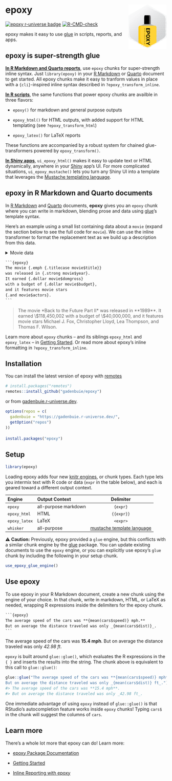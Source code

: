 
<!-- README.md is generated from README.Rmd. Please edit that file -->

# epoxy <a href='http://pkg.garrickadenbuie.com/epoxy/'><img src='man/figures/logo.png' align="right" height="139" /></a>

<!-- badges: start -->

[![epoxy r-universe
badge](https://gadenbuie.r-universe.dev/badges/epoxy)](https://gadenbuie.r-universe.dev)
[![R-CMD-check](https://github.com/gadenbuie/epoxy/workflows/R-CMD-check/badge.svg)](https://github.com/gadenbuie/epoxy/actions)
<!-- badges: end -->

<div class="lead">

epoxy makes it easy to use [glue](https://glue.tidyverse.org) in
scripts, reports, and apps.

</div>

## epoxy is super-strength glue

**[In R Markdown and Quarto
reports](https://pkg.garrickadenbuie.com/epoxy/articles/epoxy-report.html)**,
use `epoxy` chunks for super-strength inline syntax. Just
`library(epoxy)` in your [R Markdown](https://rmarkdown.rstudio.com) or
[Quarto](https://quarto.org) document to get started. All epoxy chunks
make it easy to tranform values in place with a `{cli}`-inspired inline
syntax described in `?epoxy_transform_inline`.

**[In R
scripts](https://pkg.garrickadenbuie.com/epoxy/articles/epoxy-script.html)**,
the same functions that power epoxy chunks are availble in three
flavors:

-   `epoxy()` for markdown and general purpose outputs

-   `epoxy_html()` for HTML outputs, with added support for HTML
    templating (see `?epoxy_transform_html`)

-   `epoxy_latex()` for LaTeX reports

These functions are accompanied by a robust system for chained
glue-transformers powered by `epoxy_transform()`.

**[In Shiny
apps](https://pkg.garrickadenbuie.com/epoxy/articles/epoxy-shiny.html)**,
`ui_epoxy_html()` makes it easy to update text or HTML dynamically,
anywhere in your [Shiny](https://shiny.posit.co/) app’s UI. For more
complicated situations, `ui_epoxy_mustache()` lets you turn any Shiny UI
into a template that leverages the [Mustache templating
language](https://mustache.github.io).

## epoxy in R Markdown and Quarto documents

In [R Markdown](https://rmarkdown.rstudio.com) and
[Quarto](https://quarto.org) documents, **epoxy** gives you an `epoxy`
chunk where you can write in markdown, blending prose and data using
[glue](https://glue.tidyverse.org)’s template syntax.

Here’s an example using a small list containing data about a `movie`
(expand the section below to see the full code for `movie`). We can use
the inline transformer to format the replacement text as we build up a
description from this data.

<details>
<summary>
Movie data
</summary>

``` r
movie <- list(
  year = 1989,
  title = "Back to the Future Part II",
  budget = 4e+07,
  domgross = 118450002,
  imdb_rating = 7.8,
  actors = c(
    "Michael J. Fox",
    "Christopher Lloyd",
    "Lea Thompson",
    "Thomas F. Wilson"
  ),
  runtime = 108L
)
```

</details>

```` default
```{epoxy}
The movie {.emph {.titlecase movie$title}}
was released in {.strong movie$year}.
It earned {.dollar movie$domgross}
with a budget of {.dollar movie$budget},
and it features movie stars
{.and movie$actors}.
```
````

<blockquote>
The movie *Back to the Future Part II* was released in **1989**. It
earned \$118,450,002 with a budget of \$40,000,000, and it features
movie stars Michael J. Fox, Christopher Lloyd, Lea Thompson, and Thomas
F. Wilson.
</blockquote>

Learn more about `epoxy` chunks – and its siblings `epoxy_html` and
`epoxy_latex` – in [Getting
Started](https://pkg.garrickadenbuie.com/epoxy//articles/epoxy.html). Or
read more about epoxy’s inline formatting in `?epoxy_transform_inline`.

## Installation

You can install the latest version of epoxy with
[remotes](https://remotes.r-lib.org)

``` r
# install.packages("remotes")
remotes::install_github("gadenbuie/epoxy")
```

or from [gadenbuie.r-universe.dev](https://gadenbuie.r-universe.dev).

``` r
options(repos = c(
  gadenbuie = "https://gadenbuie.r-universe.dev/",
  getOption("repos")
))

install.packages("epoxy")
```

## Setup

``` r
library(epoxy)
```

Loading epoxy adds four new [knitr
engines](https://bookdown.org/yihui/rmarkdown/language-engines.html), or
chunk types. Each type lets you intermix text with R code or data
(`expr` in the table below), and each is geared toward a different
output context.

| Engine        | Output Context       |                         Delimiter                         |
|:--------------|:---------------------|:---------------------------------------------------------:|
| `epoxy`       | all-purpose markdown |                         `{expr}`                          |
| `epoxy_html`  | HTML                 |                        `{{expr}}`                         |
| `epoxy_latex` | LaTeX                |                         `<expr>`                          |
| `whisker`     | all-purpose          | [mustache template language](https://mustache.github.io/) |

⚠️ **Caution:** Previously, epoxy provided a `glue` engine, but this
conflicts with a similar chunk engine by the
[glue](https://glue.tidyverse.org) package. You can update existing
documents to use the `epoxy` engine, or you can explicitly use epoxy’s
`glue` chunk by including the following in your setup chunk.

``` r
use_epoxy_glue_engine()
```

## Use epoxy

To use epoxy in your R Markdown document, create a new chunk using the
engine of your choice. In that chunk, write in markdown, HTML, or LaTeX
as needed, wrapping R expressions inside the delimiters for the epoxy
chunk.

```` default
```{epoxy}
The average speed of the cars was **{mean(cars$speed)} mph.**
But on average the distance traveled was only _{mean(cars$dist)}_.
```
````

The average speed of the cars was **15.4 mph**. But on average the
distance traveled was only *42.98 ft*.

`epoxy` is built around `glue::glue()`, which evaluates the R
expressions in the `{ }` and inserts the results into the string. The
chunk above is equivalent to this call to `glue::glue()`:

``` r
glue::glue("The average speed of the cars was **{mean(cars$speed)} mph**.
But on average the distance traveled was only _{mean(cars$dist)} ft_.")
#> The average speed of the cars was **15.4 mph**.
#> But on average the distance traveled was only _42.98 ft_.
```

One immediate advantage of using `epoxy` instead of `glue::glue()` is
that RStudio’s autocompletion feature works inside `epoxy` chunks!
Typing `cars$` in the chunk will suggest the columns of `cars`.

## Learn more

There’s a whole lot more that epoxy can do! Learn more:

-   [epoxy Package
    Documentation](https://pkg.garrickadenbuie.com/epoxy/)

-   [Getting
    Started](https://pkg.garrickadenbuie.com/epoxy//articles/epoxy.html)

-   [Inline Reporting with
    epoxy](https://pkg.garrickadenbuie.com/epoxy//articles/inline-reporting.html)
